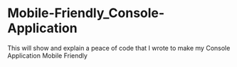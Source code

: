 # Mobile-Friendly_Console-Application
This will show and explain a peace of code that I wrote to make my Console Application Mobile Friendly
